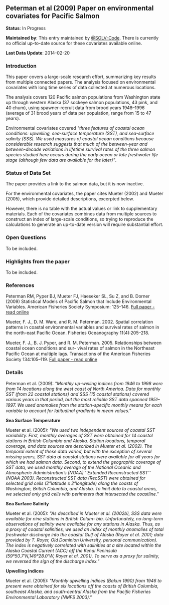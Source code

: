 ## Peterman  et al (2009) Paper on environmental covariates for Pacific Salmon

**Status**: In Progress

**Maintained by**: This entry maintained by [@SOLV-Code](https://github.com/SOLV-Code). There is currently no official up-to-date source for these covariates available online.

**Last Data Update**: 2014-02-20

### Introduction

This paper covers a large-scale research effort, summarizing key results from multiple connected papers. The analysis focused on environmental covariates with long time series of data collected at numerous  locations.

The analysis covers 120 Pacific salmon populations from Washington state up through  western Alaska (37 sockeye 
salmon populations, 43 pink, and 40 chum), using spawner-recruit data from brood years 1948–1996 (average  of  31 
brood years of data per population, range from 15 to 47 years).

Environmental covariates covered *"three  features  of  coastal  ocean  conditions: upwelling,  sea-surface  temperature  (SST), 
and sea-surface salinity (SSS). We used measures  of  coastal  ocean  conditions  because considerable research suggests that much  of 
the between-year and between-decade variations  in  lifetime  survival  rates  of  the  three salmon  species  studied  here  occurs  during the  early  ocean  or  late  freshwater  life  stage  (although few data  are  available  for  the  later)"*.   




### Status of Data Set


The paper provides a link to the salmon data, but it is now inactive. 

For the environmental covariates, the paper cites Mueter (2002) and Mueter (2005), which provide detailed descriptions, excerpted below.

However, there is no table with the actual values or link to supplementary materials. Each of the covariates combines data
from multiple sources to construct an index of large-scale conditions, so trying to reproduce the calculations to generate an up-to-date version will require substantial effort.



### Open Questions 

To be included.

### Highlights from the paper

To be included.

### References

Peterman RM, Pyper BJ, Mueter FJ, Haeseker SL, Su Z, and B. Dorner (2009) Statistical Models of Pacific Salmon that Include Environmental Variables. American Fisheries Society Symposium: 125–146. [Full paper - read online](https://www.researchgate.net/publication/235431358_Statistical_Models_of_Pacific_Salmon_that_Include_Environmental_Variables)

Mueter, F. J.,  D.  M.  Ware,  and  R.  M. Peterman.  2002. Spatial  correlation  patterns  in  coastal  environmental  variables  and  survival  rates  of  salmon  in  the north-east  Paciﬁc  Ocean.  Fisheries  Oceanography 11(4):205–218. 

Mueter, F.  J., B. J. Pyper, and R. M. Peterman. 2005.  Relationships between coastal  ocean conditions and sur-
vival rates of salmon in the Northeast Paciﬁc Ocean at multiple lags. Transactions of the American Fisheries 
Society 134:105–119. [Full paper - read online](https://www.researchgate.net/publication/233274523_Relationships_between_Coastal_Ocean_Conditions_and_Survival_Rates_of_Northeast_Pacific_Salmon_at_Multiple_Lags)




### Details

Peterman et al. (2009): *"Monthly  up-welling indices from 1946 to 1998 were from 14  locations  along  the  west  coast  of  North 
America.  Data  for  monthly  SST  (from  22 coastal stations) and SSS (15 coastal stations)  covered various years in that  period,  but the most reliable SST  data  spanned  1951–1997. We used anomalies from  the station-speciﬁc monthly means for each variable to  account for latitudinal gradients  in  mean values."* 


**Sea Surface Temperature**

Mueter et al. (2005): *"We used two independent sources of coastal SST variability. First, monthly
averages of SST were obtained for 14 coastal stations in British Columbia and Alaska. Station locations, temporal coverage, and data sources are described in Mueter et al. (2002). The temporal extent of these data varied, but with the exception of several missing years, SST data at coastal stations were available for all years for which we had salmon data. Second, to extend the geographic coverage of SST data, we used monthly average of the National Oceanic and Atmospheric Administration’s (NOAA) ‘‘Extended Reconstructed SST’’ (NOAA 2003). Reconstructed SST data (RecSST) were obtained for selected grid cells (2°latitude x 2°longitude) along the coasts of Washington, British Columbia, and Alaska. To limit data to coastal areas, we selected only grid cells with perimeters that intersected the coastline."*


**Sea Surface Salinity**

Mueter et al. (2005): *"As described in Mueter et al. (2002b), SSS data were available for nine stations in British Colum-
bia. Unfortunately, no long-term observations of salinity were available for any stations in Alaska. Thus, as a proxy of coastal salinities, we used an index of monthly anomalies of total freshwater discharge into the coastal Gulf of Alaska (Royer
et al. 2001; data provided by T. Royer, Old Dominion University, personal communication). The index is negatively correlated with salinities at a site located within the Alaska Coastal Current (ACC) off the Kenai Peninsula (59°50.7'N,149°28.0'W; Royer et al. 2001). To serve as a proxy for salinity, we reversed the sign of the discharge index."*



**Upwelling Indices**

Mueter et al. (2005): *"Monthly upwelling indices (Bakun 1990) from 1946 to present were obtained for six
locations off the coasts of British Columbia, southeast Alaska, and south-central Alaska from the Paciﬁc Fisheries Environmental Laboratory (NMFS 2003)."*